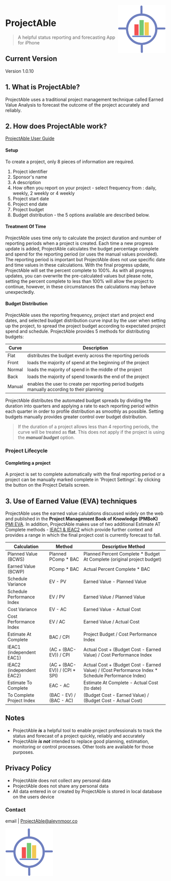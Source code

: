<img style="float: right;" src="img/1024.png" height="150px" width="150px">

# ProjectAble

> A helpful status reporting and forecasting App for iPhone

## Current Version
Version 1.0.10 

## 1. What is ProjectAble?
ProjectAble uses a traditional project management technique called Earned Value Analysis to forecast the outcome of the project accurately and reliably.

## 2. How does ProjectAble work?

[ProjectAble User Guide](https://snowyalcazar.github.io/ProjectAble/pdfs/UserGuide.pdf)

#### Setup
To create a project, only 8 pieces of information are required. 
1. Project identifier
2. Sponsor's name
3. A description
4. How often you report on your project - select frequency from : daily, weekly, 2 weekly or 4 weekly
5. Project start date
6. Project end date
7. Project budget
8. Budget distribution - the 5 options available are described below.

#### Treatment Of Time
ProjectAble uses time only to calculate the project duration and number of reporting periods when a project is created. Each time a new progress update is added, ProjectAble calculates the budget percentage complete and spend for the reporting period (or uses the manual values provided). The reporting period is important but ProjectAble does not use specific date and time values in these calculations. With the final progress update, ProjectAble will set the percent complete to 100%. As with all progress updates, you can overwrite the pre-calculated values but please note, setting the percent complete to less than 100% will allow the project to continue, however, in these circumstances the calculations may behave unexpectedly.

#### Budget Distribution
ProjectAble uses the reporting frequency, project start and project end dates, and selected budget distribution curve input by the user when setting up the project, to spread the project budget according to expectated project spend and schedule. ProjectAble provides 5 methods for distributing budgets:

Curve | Description
------|------------
Flat | distributes the budget evenly across the reporting periods
Front | loads the majority of spend at the beginning of the project
Normal | loads the majority of spend in the middle of the project
Back | loads the majority of spend towards the end of the project
Manual | enables the user to create per reporting period budgets manually according to their planning

ProjectAble distributes the automated budget spreads by dividing the duration into quarters and applying a rate to each reporting period within each quarter in order to profile distribution as smoothly as possible. Setting budgets manually provides greater control over budget distribution.

> If the duration of a project allows less than 4 reporting periods, the curve will be treated as **flat**. This does not apply if the project is using the ***manual budget*** option.

### Project Lifecycle

#### Completing a project
A project is set to complete automatically with the final reporting period or a project can be manually marked complete in 'Project Settings'. by clicking the button on the Project Details screen.

## 3. Use of Earned Value (EVA) techniques
ProjectAble uses the earned value calulations discussed widely on the web and published in the **Project Management Book of Knowledge (PMBoK)** [PMI EVA](https://www.pmi.org/learning/library/make-earned-value-work-project-6001). In addition, ProjectAble makes use of two additional Estimate AT Complete methods - [IEAC1 & IEAC2](https://www.linkedin.com/pulse/earned-value-management-ieac1-ieac2-mick-higgins/) which provide further context and provides a range in which the final project cost is currently forecast to fall.

Calculation | Method | Descriptive Method
------------|--------|-------------------
Planned Value (BCWS) | Planned PComp * BAC | Planned Percent Complete * Budget At Complete (original project budget)
Earned Value (BCWP) | PComp * BAC | Actual Percent Complete * BAC
Schedule Variance | EV - PV | Earned Value - Planned Value
Schedule Performance Index | EV / PV | Earned Value / Planned Value
Cost Variance | EV - AC | Earned Value - Actual Cost
Cost Performance Index | EV / AC | Earned Value / Actual Cost
Estimate At Complete | BAC / CPI | Project Budget / Cost Performance Index
IEAC1 (independent EAC1) | (AC + (BAC-EV)) / CPI | Actual Cost + (Budget Cost - Earned Value) / Cost Performance Index
IEAC2 (independent EAC2) | (AC + (BAC-EV)) / (CPI * SPI) | Actual Cost + (Budget Cost - Earned Value) / (Cost Performance Index * Schedule Performance Index)
Estimate To Complete | EAC - AC | Estimate At Complete - Actual Cost (to date)
To Complete Project Index | (BAC - EV) / (BAC - AC) | (Budget Cost - Earned Value) / (Budget Cost - Actual Cost)

## Notes
- ProjectAble **_is_** a helpful tool to enable project professionals to track the status and forecast of a project quickly, reliably and accurately
- ProjectAble **_is not_** intended to replace good planning, estimation, monitoring or control processes. Other tools are available for those purposes.

## Privacy Policy
- ProjectAble does not collect any personal data
- ProjectAble does not share any personal data
- All data entered in or created by ProjectAble is stored in local database on the users device

### Contact
email | <ProjectAble@aleynmoor.co>


<img  style="float: center;" src="img/1024.png" height="150px" width="150px">
